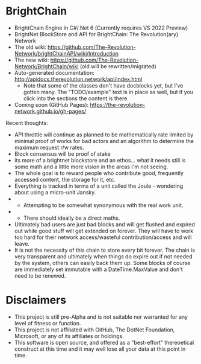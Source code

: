 # BrightChain
- BrightChain Engine in C#/.Net 6 (Currently requires VS 2022 Preview)
- BrightNet BlockStore and API for BrightChain: The Revolution(ary) Network
- The old wiki: https://github.com/The-Revolution-Network/brightChainAPI/wiki/Introduction
- The new wiki: https://github.com/The-Revolution-Network/BrightChain/wiki (old will be rewritten/migrated)
- Auto-generated documentation: http://apidocs.therevolution.network/api/index.html
  - Note that some of the classes don't have docblocks yet, but I've gotten many. The "TODO/example" text is in place as well, but if you click into the sections the content is there.
- Coming soon (GitHub Pages): https://the-revolution-network.github.io/gh-pages/

Recent thoughts:
 - API throttle will continue as planned to be mathematically rate limited by minimal proof of works for bad actors and an algorithm to determine the maximum request r/w rates.
 - Block consensus will be proof of stake
 - its more of a brightnet blockstore and an ethos... what it needs still is some math and a little more vision in the areas I'm not seeing.
 - The whole goal is to reward people who contribute good, frequently accessed content, the storage for it, etc.
 - Everything is tracked in terms of a unit called the Joule - wondering about using a micro-unit Jansky.
 - - Attempting to be somewhat synonymous with the real work unit.
 - - There should ideally be a direct maths.
  - Ultimately bad users are just bad blocks and will get flushed and expired out while good stuff will get extended on forever. They will have to work too hard for their network access/wasteful contribution/access and will leave.
  - It is not the necessity of this chain to store every bit forever. The chain is very transparent and ultimately when things do expire out if not needed by the system, others can easily back them up. Some blocks of course are immediately set immutable with a DateTime.MaxValue and don't need to be renewed.

# Disclaimers
* This project is still pre-Alpha and is not suitable nor warranted for any level of fitness or function.
* This project is not affiliated with GitHub, The DotNet Foundation, Microsoft, or any of its affiliates or holdings.
* This software is open source, and offered as a "best-effort" thereoetical construct at this time and it may well lose all your data at this point in time.

